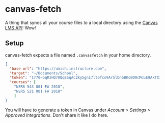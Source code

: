 # canvas-fetch
A thing that syncs all your course files to a local directory using the 
[Canvas LMS API]! Wow!

## Setup
canvas-fetch expects a file named `.canvasfetch` in your home directory. 

[Canvas LMS API]: https://canvas.instructure.com/doc/api/index.html

```json
{
  "base url": "https://umich.instructure.com",
  "target": "~/Documents/School",
  "token": "1770~oqR3HQ70QqESqAC2ky5gni7ltofco9ArSlbnbBKoBO9cMduE9AkTXI2J3XfRwh4A",
  "courses": [
    "NERS 543 001 FA 2018",
    "NERS 521 001 FA 2018"
    ]
}
```

You will have to generate a token in Canvas under _Account > Settings >
Approved Integrations_. Don't share it like I do here.
